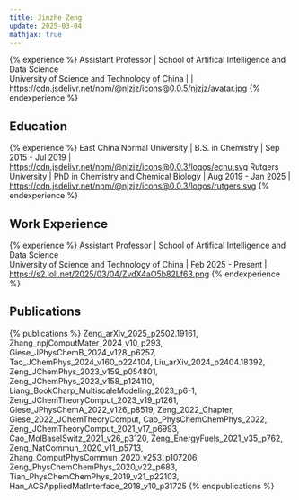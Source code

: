 ```yaml
---
title: Jinzhe Zeng
update: 2025-03-04
mathjax: true
---
```


{% experience %}
Assistant Professor | School of Artifical Intelligence and Data Science<br/>University of Science and Technology of China | <a href="mailto:jinzhe.zeng@ustc.edu.cn"><i class="fa fa-envelope"></i></a> <a href="https://scholar.google.com/citations?user=P7gRtg4AAAAJ&hl=en"><i class="fa-brands fa-google-scholar"></i></a> <a href="https://orcid.org/0000-0002-1515-8172"><i class="fa-brands fa-orcid"></i></a> <a href="https://www.researchgate.net/profile/Jinzhe-Zeng-2"><i class="fa-brands fa-researchgate"></i></a> <a href="https://github.com/njzjz"><i class="fa-brands fa-github"></i></a> | https://cdn.jsdelivr.net/npm/@njzjz/icons@0.0.5/njzjz/avatar.jpg
{% endexperience %}

## Education

{% experience %}
East China Normal University | B.S. in Chemistry | Sep 2015 - Jul 2019 | https://cdn.jsdelivr.net/npm/@njzjz/icons@0.0.3/logos/ecnu.svg
Rutgers University | PhD in Chemistry and Chemical Biology | Aug 2019 - Jan 2025 | https://cdn.jsdelivr.net/npm/@njzjz/icons@0.0.3/logos/rutgers.svg
{% endexperience %}

## Work Experience

{% experience %}
Assistant Professor | School of Artifical Intelligence and Data Science<br/>University of Science and Technology of China | Feb 2025 - Present | https://s2.loli.net/2025/03/04/ZvdX4aO5b82Lf63.png
{% endexperience %}

## Publications

{% publications %}
Zeng_arXiv_2025_p2502.19161,
Zhang_npjComputMater_2024_v10_p293,
Giese_JPhysChemB_2024_v128_p6257,
Tao_JChemPhys_2024_v160_p224104,
Liu_arXiv_2024_p2404.18392,
Zeng_JChemPhys_2023_v159_p054801,
Zeng_JChemPhys_2023_v158_p124110,
Liang_BookCharp_MultiscaleModeling_2023_p6-1,
Zeng_JChemTheoryComput_2023_v19_p1261,
Giese_JPhysChemA_2022_v126_p8519,
Zeng_2022_Chapter,
Giese_2022_JChemTheoryComput,
Cao_PhysChemChemPhys_2022,
Zeng_JChemTheoryComput_2021_v17_p6993,
Cao_MolBaselSwitz_2021_v26_p3120,
Zeng_EnergyFuels_2021_v35_p762,
Zeng_NatCommun_2020_v11_p5713,
Zhang_ComputPhysCommun_2020_v253_p107206,
Zeng_PhysChemChemPhys_2020_v22_p683,
Tian_PhysChemChemPhys_2019_v21_p22103,
Han_ACSAppliedMatInterface_2018_v10_p31725
{% endpublications %}
